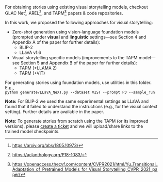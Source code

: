 For obtaining stories using existing visual storytelling models, checkout GLAC Net[^1], AREL[^2], and TAPM[^3] papers & code repositories.

[^1]: https://arxiv.org/abs/1805.10973/
[^2]: https://aclanthology.org/P18-1083/
[^3]: https://openaccess.thecvf.com/content/CVPR2021/html/Yu_Transitional_Adaptation_of_Pretrained_Models_for_Visual_Storytelling_CVPR_2021_paper/

In this work, we proposed the following approaches for visual storytelling:
- Zero-shot generation using vision-language foundation models (prompted under **visual** and **linguistic** settings&mdash;see Section 4 and Appendix A of the paper for further details):
    - BLIP-2
    - LLaVA v1.6
- Visual storytelling specific models (improvements to the TAPM model&mdash;see Section 5 and Appendix B of the paper for further details):
    - TAPM (+LLAMA 2)
    - TAPM (+ViT)


For generating stories using foundation models, use utilities in this folder. E.g.,   
`python generate/LLaVA_NeXT.py --dataset VIST --prompt P3 --sample_run`

**Note:** For BLIP-2 we used the same experimental settings as LLaVA and found that it failed to understand the instructions (e.g., for the visual context setting). Further details are available in the paper.

**Note:** To generate stories from scratch using the TAPM (or its improved versions), please [create a ticket](https://github.com/akskuchi/dHM-visual-storytelling/issues/new) and we will upload/share links to the trained model checkpoints.